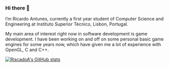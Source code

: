 ### Hi there 👋

I’m Ricardo Antunes, currently a first year student of Computer Science and Engineering at Instituto Superior Técnico, Lisbon, Portugal.

My main area of interest right now in software development is game development. I have been working on and off on some personal basic game engines for some years now, which have given me a lot of experience with OpenGL, C and C++.

[![RiscadoA's GitHub stats](https://github-readme-stats.vercel.app/api?username=RiscadoA)](https://github.com/anuraghazra/github-readme-stats)

<!--
**RiscadoA/RiscadoA** is a ✨ _special_ ✨ repository because its `README.md` (this file) appears on your GitHub profile.

Here are some ideas to get you started:

- 🔭 I’m currently working on ...
- 🌱 I’m currently learning ...
- 👯 I’m looking to collaborate on ...
- 🤔 I’m looking for help with ...
- 💬 Ask me about ...
- 📫 How to reach me: ...
- 😄 Pronouns: ...
- ⚡ Fun fact: ...
-->
